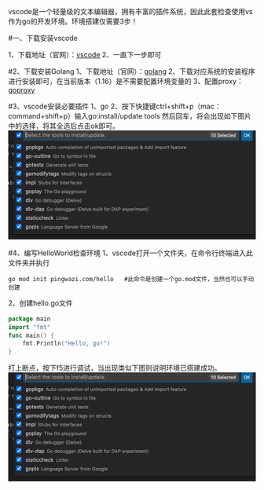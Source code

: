 vscode是一个轻量级的文本编辑器，拥有丰富的插件系统，因此此套检查使用vs作为go的开发环境。环境搭建仅需要3步！

#一、下载安装vscode

1、下载地址（官网）：[vscode](https://code.visualstudio.com/)
2、一直下一步即可

#2、下载安装Golang
1、下载地址（官网）：[golang](https://golang.google.cn/dl/)
2、下载对应系统的安装程序进行安装即可，在当前版本（1.16）是不需要配置环境变量的
3、配置proxy：[goproxy](https://github.com/goproxy/goproxy.cn)

#3、vscode安装必要插件
1、go
2、按下快捷键ctrl+shift+p（mac：command+shift+p）输入go:install/update tools  然后回车，将会出现如下图片中的选择，将其全选后点击ok即可。
![安装go的工具](./img/2021070701.png)

#4、编写HelloWorld检查环境
1、vscode打开一个文件夹，在命令行终端进入此文件夹并执行 
```shell
go mod init pingwazi.com/hello   #此命令是创建一个go.mod文件，当然也可以手动创建
```
2、创建hello.go文件
```go
package main
import "fmt"
func main() {
    fmt.Println("Hello, go!")
}
```
打上断点，按下f5进行调试，当出现类似下图则说明环境已搭建成功。
![环境搭建成功.png](./img/2021070701.png)

